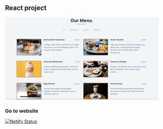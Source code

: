 ## React project

![screenshot](images/screenshot-menu.png)

### Go to website

[![Netlify Status](https://api.netlify.com/api/v1/badges/5d67bd92-c350-40d0-adfe-b32ca570e00e/deploy-status)](https://app.netlify.com/sites/restaurant-menu-react-js/deploys)

